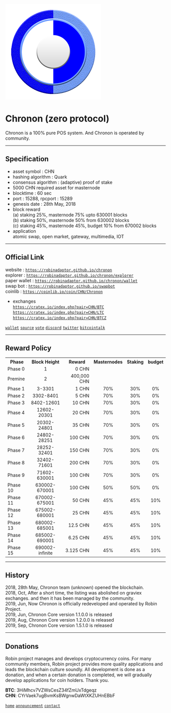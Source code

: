 ![](https://github.com/robinadaptor/logo/blob/master/chronon.png)   

# Chronon (zero protocol)
  
Chronon is a 100% pure POS system. And Chronon is operated by community.
  
***
## Specification  
  
* asset symbol : CHN  
* hashing algorithm : Quark  
* consensus algorithm : (adaptive) proof of stake  
* 5000 CHN required asset for masternode  
* blocktime : 60 sec  
* port : 15288, rpcport : 15289  
* genesis date : 28th May, 2018  
* block reward  
  (a) staking 25%, masternode 75% upto 630001 blocks   
  (b) staking 50%, masternode 50% from 630002 blocks   
  (c) staking 45%, masternode 45%, budget 10% from 670002 blocks   
* application   
  atomic swap, open market, gateway, multimedia, IOT
  
***
## Official Link  
  
website : [`https://robinadaptor.github.io/chronon`](https://robinadaptor.github.io/chronon)      
explorer : [`https://robinadaptor.github.io/chronon/explorer`](https://robinadaptor.github.io/chronon/explorer)   
paper wallet : [`https://robinadaptor.github.io/chronon/wallet`](https://robinadaptor.github.io/chronon/wallet)   
swap bot : [`https://robinadaptor.github.io/swapbot`](https://robinadaptor.github.io/swapbot)   
coinlib : [`https://coinlib.io/coin/CHN/Chronon`](https://coinlib.io/coin/CHN/Chronon)  

* exchanges  
[`https://cratex.io/index.php?pair=CHN/BTC`](https://cratex.io/index.php?pair=CHN/BTC)  
            [`https://cratex.io/index.php?pair=CHN/LTC`](https://cratex.io/index.php?pair=CHN/LTC)  
	    [`https://cratex.io/index.php?pair=CHN/BTCZ`](https://cratex.io/index.php?pair=CHN/BTCZ)  
  
[`wallet`](https://github.com/robinadaptor/chronon/releases) [`source`](https://github.com/robinadaptor/chronon) [`vote`](https://robinadaptor.github.io/chronon/vote) [`discord`](https://discord.gg/zYvFFJU) [`twitter`](https://twitter.com/robinadaptor) [`bitcointalk`](https://bitcointalk.org/index.php?topic=5149230)         

***
## Reward Policy  

<table>
<th>Phase</th><th>Block Height</th><th>Reward</th><th>Masternodes</th><th>Staking</th><th>budget</th>
<tr><td>Phase 0</td><td align="center">1</td><td align="right">0 CHN</td><td align="center"></td><td align="center"></td><td align="center"></td></tr>
<tr><td>Premine</td><td align="center">2</td><td align="right">400,000 CHN</td><td align="center"></td><td align="center"></td><td align="center"></td></tr>
<tr><td>Phase 1</td><td align="center">3-3301</td><td align="right">1 CHN</td><td align="center">70%</td><td align="center">30%</td><td align="center">0%</td></tr>
<tr><td>Phase 2</td><td align="center">3302-8401</td><td align="right">5 CHN</td><td align="center">70%</td><td align="center">30%</td><td align="center">0%</td></tr>
<tr><td>Phase 3</td><td align="center">8402-12601</td><td align="right">10 CHN</td><td align="center">70%</td><td align="center">30%</td><td align="center">0%</td></tr>
<tr><td>Phase 4</td><td align="center">12602-20301</td><td align="right">20 CHN</td><td align="center">70%</td><td align="center">30%</td><td align="center">0%</td></tr>
<tr><td>Phase 5</td><td align="center">20302-24801</td><td align="right">35 CHN</td><td align="center">70%</td><td align="center">30%</td><td align="center">0%</td></tr>
<tr><td>Phase 6</td><td align="center">24802-28251</td><td align="right">100 CHN</td><td align="center">70%</td><td align="center">30%</td><td align="center">0%</td></tr>
<tr><td>Phase 7</td><td align="center">28252-32401</td><td align="right">150 CHN</td><td align="center">70%</td><td align="center">30%</td><td align="center">0%</td></tr>
<tr><td>Phase 8</td><td align="center">32402-71601</td><td align="right">200 CHN</td><td align="center">70%</td><td align="center">30%</td><td align="center">0%</td></tr>
<tr><td>Phase 9</td><td align="center">71602-630001</td><td align="right">100 CHN</td><td align="center">70%</td><td align="center">30%</td><td align="center">0%</td></tr>
<tr><td>Phase 10</td><td align="center">630002-670001</td><td align="right">100 CHN</td><td align="center">50%</td><td align="center">50%</td><td align="center">0%</td></tr>
<tr><td>Phase 11</td><td align="center">670002-675001</td><td align="right">50 CHN</td><td align="center">45%</td><td align="center">45%</td><td align="center">10%</td></tr>
<tr><td>Phase 12</td><td align="center">675002-680001</td><td align="right">25 CHN</td><td align="center">45%</td><td align="center">45%</td><td align="center">10%</td></tr>
<tr><td>Phase 13</td><td align="center">680002-685001</td><td align="right">12.5 CHN</td><td align="center">45%</td><td align="center">45%</td><td align="center">10%</td></tr>
<tr><td>Phase 14</td><td align="center">685002-690001</td><td align="right">6.25 CHN</td><td align="center">45%</td><td align="center">45%</td><td align="center">10%</td></tr>
<tr><td>Phase 15</td><td align="center">690002-infinite</td><td align="right">3.125 CHN</td><td align="center">45%</td><td align="center">45%</td><td align="center">10%</td></tr>
</table>

***
## History  
  
2018, 28th May, Chronon team (unknown) opened the blockchain.  
2018, Oct, After a short time, the listing was abolished on graviex exchanges. and then it has been managed by the community.  
2019, Jun, Now Chronon is officially redeveloped and operated by Robin Project.  
2019, Jun, Chronon Core version 1.1.0.0 is released   
2019, Aug, Chronon Core version 1.2.0.0 is released   
2019, Sep, Chronon Core version 1.5.1.0 is released  

***
## Donations 
  
Robin project manages and develops cryptocurrency coins. For many community members, Robin project provides more quality applications and leads the blockchain culture soundly. All development is done as a donation, and when a certain donation is completed, we will gradually develop applications for coin holders. Thank you.  
  
**BTC**: 3HiMhcv7VZWsCesZ34fZmUxTdgeqz    
**CHN**: CYrVaek7ugBvmKsBWgnwDaWtXKZUHnEBbF  
  
[`home`](https://github.com/robinadaptor)  [`announcement`](https://github.com/robinadaptor/announcement)  [`contact`](https://github.com/robinadaptor/POS-helper)  